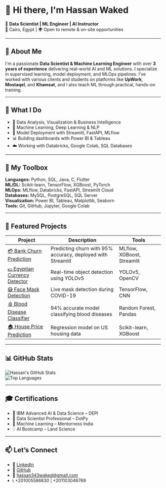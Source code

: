 # 👋 Hi there, I'm Hassan Waked

🎯 **Data Scientist | ML Engineer | AI Instructor**  
📍 Cairo, Egypt | 🌍 Open to remote & on-site opportunities

---

## 💼 About Me

I'm a passionate **Data Scientist & Machine Learning Engineer** with over **3 years of experience** delivering real-world AI and ML solutions. I specialize in supervised learning, model deployment, and MLOps pipelines. I’ve worked with various clients and students on platforms like **UpWork**, **Mostaqel**, and **Khamsat**, and I also teach ML through practical, hands-on training.

---

## 🚀 What I Do

- 🔎 Data Analysis, Visualization & Business Intelligence
- 🧠 Machine Learning, Deep Learning & NLP
- 🧪 Model Deployment with Streamlit, FastAPI, MLflow
- 📊 Building dashboards with Power BI & Tableau
- ☁️ Working with Databricks, Google Colab, SQL Databases

---

## 🧰 My Toolbox

**Languages:** Python, SQL, Java, C, Flutter  
**ML/DL:** Scikit-learn, TensorFlow, XGBoost, PyTorch  
**MLOps:** MLflow, Databricks, FastAPI, Streamlit Cloud  
**Databases:** MySQL, PostgreSQL, SQL Server  
**Visualization:** Power BI, Tableau, Matplotlib, Seaborn  
**Tools:** Git, GitHub, Jupyter, Google Colab

---

## 🌟 Featured Projects

| Project | Description | Tools |
|--------|-------------|-------|
| [💳 Bank Churn Prediction](#) | Predicting churn with 95% accuracy, deployed with Streamlit | MLflow, XGBoost, Streamlit |
| [💵 Egyptian Currency Detector](#) | Real-time object detection using YOLOv5 | YOLOv5, OpenCV |
| [😷 Face Mask Detection](#) | Live mask detection during COVID-19 | TensorFlow, CNN |
| [🩸 Blood Disease Classifier](#) | 94% accurate model classifying blood diseases | Random Forest, Pandas |
| [🏠 House Price Prediction](#) | Regression model on US housing data | Scikit-learn, XGBoost |

---

## 📊 GitHub Stats

![Hassan's GitHub Stats](https://github-readme-stats.vercel.app/api?username=hassan17waked&show_icons=true&theme=default)  
![Top Languages](https://github-readme-stats.vercel.app/api/top-langs/?username=hassan17waked&layout=compact)

---

## 🎓 Certifications

- 🧠 IBM Advanced AI & Data Science – DEPI
- 🏅 Data Scientist Professional – DotPy
- 🧪 Machine Learning – Mentorness India
- 💡 AI Bootcamp – Land Science

---

## 📫 Let’s Connect

- 💼 [LinkedIn](https://www.linkedin.com/in/hassan-waked-a2a147161/)
- 🧠 [GitHub](https://github.com/hassan17waked)
- 📧 hassan343waked@gmail.com
- 📞 +201005586830 | +201103046769
